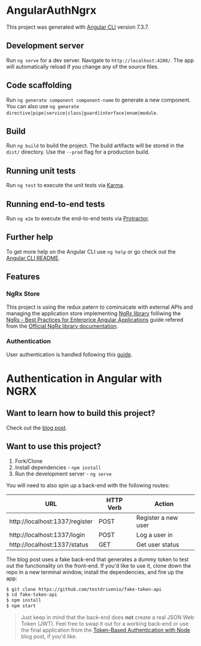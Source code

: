 # AngularAuthNgrx

This project was generated with [Angular CLI](https://github.com/angular/angular-cli) version 7.3.7.

## Development server

Run `ng serve` for a dev server. Navigate to `http://localhost:4200/`. The app will automatically reload if you change any of the source files.

## Code scaffolding

Run `ng generate component component-name` to generate a new component. You can also use `ng generate directive|pipe|service|class|guard|interface|enum|module`.

## Build

Run `ng build` to build the project. The build artifacts will be stored in the `dist/` directory. Use the `--prod` flag for a production build.

## Running unit tests

Run `ng test` to execute the unit tests via [Karma](https://karma-runner.github.io).

## Running end-to-end tests

Run `ng e2e` to execute the end-to-end tests via [Protractor](http://www.protractortest.org/).

## Further help

To get more help on the Angular CLI use `ng help` or go check out the [Angular CLI README](https://github.com/angular/angular-cli/blob/master/README.md).

## Features

### NgRx Store

This project is using the redux patern to cominuicate with external APIs and managing the application store implementing [NgRx library](https://ngrx.io/docs) folliwing the [NgRx - Best Practices for Enterprice Angular Applications](https://wesleygrimes.com/angular/2018/05/30/ngrx-best-practices-for-enterprise-angular-applications) guide refered from the [Official NgRx library documentation](https://ngrx.io/docs).

###  Authentication

User authentication is handled following this [guide](https://mherman.org/blog/authentication-in-angular-with-ngrx/).

# Authentication in Angular with NGRX

## Want to learn how to build this project?

Check out the [blog post](http://mherman.org/blog/2018/04/17/authentication-in-angular-with-ngrx/).

## Want to use this project?

1. Fork/Clone
1. Install dependencies - `npm install`
1. Run the development server - `ng serve`

You will need to also spin up a back-end with the following routes:

| URL                            | HTTP Verb | Action              |
|--------------------------------|-----------|---------------------|
| http://localhost:1337/register | POST      | Register a new user |
| http://localhost:1337/login    | POST      | Log a user in       |
| http://localhost:1337/status   | GET       | Get user status     |

The blog post uses a fake back-end that generates a dummy token to test out the functionality on the front-end. If you'd like to use it, clone down the repo in a new terminal window, install the dependencies, and fire up the app:

```sh
$ git clone https://github.com/testdrivenio/fake-token-api
$ cd fake-token-api
$ npm install
$ npm start
```

> Just keep in mind that the back-end does **not** create a real JSON Web Token (JWT). Feel free to swap it out for a working back-end or use the final application from the [Token-Based Authentication with Node](http://mherman.org/blog/2016/10/28/token-based-authentication-with-node) blog post, if you'd like.
